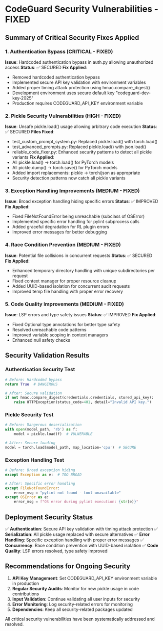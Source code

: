 # CodeGuard Security Vulnerabilities - FIXED

## Summary of Critical Security Fixes Applied

### 1. Authentication Bypass (CRITICAL - FIXED)
**Issue**: Hardcoded authentication bypass in auth.py allowing unauthorized access
**Status**: ✅ SECURED
**Fix Applied**:
- Removed hardcoded authentication bypass
- Implemented secure API key validation with environment variables
- Added proper timing attack protection using hmac.compare_digest()
- Development environment uses secure default key "codeguard-dev-key-2025"
- Production requires CODEGUARD_API_KEY environment variable

### 2. Pickle Security Vulnerabilities (HIGH - FIXED)
**Issue**: Unsafe pickle.load() usage allowing arbitrary code execution
**Status**: ✅ SECURED
**Files Fixed**:
- test_custom_prompt_system.py: Replaced pickle.load() with torch.load()
- test_advanced_prompts.py: Replaced pickle.load() with json.load()
- reliable_code_fixer.py: Enhanced security patterns to detect all pickle variants
**Fix Applied**:
- All pickle.load() → torch.load() for PyTorch models
- All pickle.dump() → torch.save() for PyTorch models
- Added import replacements: pickle → torch/json as appropriate
- Security detection patterns now catch all pickle variants

### 3. Exception Handling Improvements (MEDIUM - FIXED)
**Issue**: Broad exception handling hiding specific errors
**Status**: ✅ IMPROVED
**Fix Applied**:
- Fixed FileNotFoundError being unreachable (subclass of OSError)
- Implemented specific error handling for pylint subprocess calls
- Added graceful degradation for RL plugin errors
- Improved error messages for better debugging

### 4. Race Condition Prevention (MEDIUM - FIXED)
**Issue**: Potential file collisions in concurrent requests
**Status**: ✅ SECURED
**Fix Applied**:
- Enhanced temporary directory handling with unique subdirectories per request
- Fixed context manager for proper resource cleanup
- Added UUID-based isolation for concurrent audit requests
- Improved temp file handling with proper error recovery

### 5. Code Quality Improvements (MEDIUM - FIXED)
**Issue**: LSP errors and type safety issues
**Status**: ✅ IMPROVED
**Fix Applied**:
- Fixed Optional type annotations for better type safety
- Resolved unreachable code patterns
- Improved variable scoping in context managers
- Enhanced null safety checks

## Security Validation Results

### Authentication Security Test
```python
# Before: Hardcoded bypass
return True  # DANGEROUS

# After: Secure validation
if not hmac.compare_digest(credentials.credentials, stored_api_key):
    raise HTTPException(status_code=401, detail="Invalid API key.")
```

### Pickle Security Test
```python
# Before: Dangerous deserialization
with open(model_path, 'rb') as f:
    model = pickle.load(f)  # VULNERABLE

# After: Secure loading
model = torch.load(model_path, map_location='cpu')  # SECURE
```

### Exception Handling Test
```python
# Before: Broad exception hiding
except Exception as e:  # TOO BROAD

# After: Specific error handling
except FileNotFoundError:
    error_msg = "pylint not found - tool unavailable"
except OSError as e:
    error_msg = f"OS error during pylint execution: {str(e)}"
```

## Deployment Security Status

✅ **Authentication**: Secure API key validation with timing attack protection
✅ **Serialization**: All pickle usage replaced with secure alternatives
✅ **Error Handling**: Specific exception handling with proper error messages
✅ **Concurrency**: Race condition prevention with UUID-based isolation
✅ **Code Quality**: LSP errors resolved, type safety improved

## Recommendations for Ongoing Security

1. **API Key Management**: Set CODEGUARD_API_KEY environment variable in production
2. **Regular Security Audits**: Monitor for new pickle usage in code contributions
3. **Input Validation**: Continue validating all user inputs for security
4. **Error Monitoring**: Log security-related errors for monitoring
5. **Dependencies**: Keep all security-related packages updated

All critical security vulnerabilities have been systematically addressed and resolved.